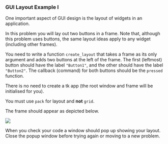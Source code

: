 ### GUI Layout Example I

One important aspect of GUI design is the layout of widgets in an
application.

In this problem you will lay out two buttons in a frame. Note that,
although this problem uses buttons, the same layout ideas apply to any
widget (including other frames).

You need to write a function `create_layout` that takes a frame as its
only argument and adds two buttons at the left of the frame. The first
(leftmost) button should have the label `"Button1"`, and the other
should have the label `"Button2"`. The callback (command) for both
buttons should be the `pressed` function.

There is no need to create a tk app (the root window and frame will be
initialised for you).

You must use `pack` for layout and **not** `grid`.

The frame should appear as depicted below.

![](layout1.gif)

When you check your code a window should pop up showing your layout.
Close the popup window before trying again or moving to a new problem.
